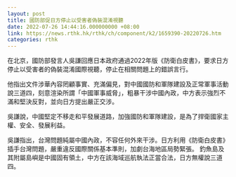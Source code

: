 ```yaml
---
layout: post
title: 國防部促日方停止以受害者偽裝混淆視聽
date: 2022-07-26 14:44:16.000000000 +08:00
link: https://news.rthk.hk/rthk/ch/component/k2/1659390-20220726.htm
categories: rthk
---
```


在北京，國防部發言人吳謙回應日本政府通過2022年版《防衛白皮書》，要求日方停止以受害者的偽裝混淆國際視聽，停止在相關問題上的錯誤言行。 

他指出文件涉華內容罔顧事實、充滿偏見，對中國國防和軍隊建設及正常軍事活動說三道四，刻意渲染所謂「中國軍事威脅」，粗暴干涉中國內政，中方表示強烈不滿和堅決反對，並向日方提出嚴正交涉。 

吳謙說，中國堅定不移走和平發展道路，加強國防和軍隊建設，是為了捍衛國家主權、安全、發展利益。 

吳謙指出，台灣問題純屬中國內政，不容任何外來干涉。日方利用《防衛白皮書》插手台灣問題，嚴重違反國際關係基本準則，加劇台海地區局勢緊張。 釣魚島及其附屬島嶼是中國固有領土，中方在該海域巡航執法正當合法，日方無權說三道四。
